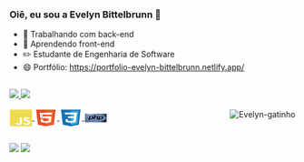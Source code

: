 ### Oiê, eu sou a Evelyn Bittelbrunn 🌻

- 🔭 Trabalhando com back-end
- 🌱 Aprendendo front-end
- ✏️ Estudante de Engenharia de Software
- 😄 Portfólio: https://portfolio-evelyn-bittelbrunn.netlify.app/

##

 <div>
  <a href="https://github.com/evelynbittelbrunn">
  <img height="150em" src="https://github-readme-stats.vercel.app/api?username=evelynbittelbrunn&show_icons=true&theme=dracula&include_all_commits=true&count_private=true"/>
  <img height="150em" src="https://github-readme-stats.vercel.app/api/top-langs/?username=evelynbittelbrunn&layout=compact&langs_count=7&theme=dracula"/>
</div>
  <div style="display: inline_block"><br>
  <img align="center" alt="Evelyn-Js" height="30" width="40" src="https://raw.githubusercontent.com/devicons/devicon/master/icons/javascript/javascript-plain.svg">  
  <img align="center" alt="Evelyn-HTML" height="30" width="40" src="https://raw.githubusercontent.com/devicons/devicon/master/icons/html5/html5-original.svg">
  <img align="center" alt="Evelyn-CSS" height="30" width="40" src="https://raw.githubusercontent.com/devicons/devicon/master/icons/css3/css3-original.svg">
  <img align="center" alt="Evelyn-Python" height="30" width="40" src="https://raw.githubusercontent.com/devicons/devicon/master/icons/php/php-original.svg">
  <img align="right" height="150em" alt="Evelyn-gatinho" src="https://cdn.discordapp.com/attachments/871403676495917120/871404299740147742/gatinho.gif">
</div>
  
  ##
  
  <div> 
  <a href = "mailto:evelynbittelbrunn@gmail.com"><img src="https://img.shields.io/badge/-Gmail-%23333?style=for-the-badge&logo=gmail&logoColor=white" target="_blank"></a>
  <a href="https://www.linkedin.com/in/evelyn-bittelbrunn-1748a4178" target="_blank"><img src="https://img.shields.io/badge/-LinkedIn-%230077B5?style=for-the-badge&logo=linkedin&logoColor=white" target="_blank"></a> 

</div>

